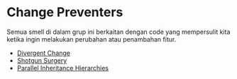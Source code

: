 # Change Preventers

Semua smell di dalam grup ini berkaitan dengan code yang mempersulit kita ketika ingin melakukan perubahan atau penambahan fitur.

- [Divergent Change](divergent_change)
- [Shotgun Surgery](shotgun_surgery)
- [Parallel Inheritance Hierarchies](parallel_inheritance_hierarchies)